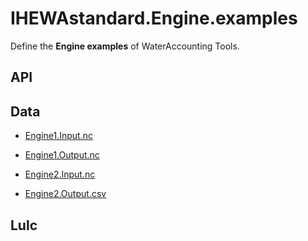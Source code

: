 # IHEWAstandard.Engine.examples

Define the **Engine examples** of WaterAccounting Tools.


## API


## Data

  * [Engine1.Input.nc](Engine1.Input.nc)
  * [Engine1.Output.nc](Engine1.Output.nc)

  * [Engine2.Input.nc](Engine2.Input.nc)
  * [Engine2.Output.csv](Engine2.Output.csv)


## Lulc

